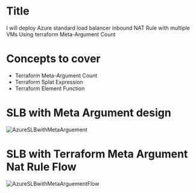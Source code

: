 # Title
I will deploy Azure standard load balancer inbound NAT Rule with multiple VMs Using terraform Meta-Argument Count

# Concepts to cover
- Terraform Meta-Argument Count
- Terraform Splat Expression
- Terraform Element Function

# SLB with Meta Argument design
![AzureSLBwithMetaArguement](https://user-images.githubusercontent.com/105049520/177142758-78334ea1-27f8-47d5-925d-2b7cd51b0ff1.JPG)

# SLB with Terraform Meta Argument Nat Rule Flow
![AzureSLBwithMetaArguementFlow](https://user-images.githubusercontent.com/105049520/177143164-70e56b95-7e18-497a-84be-2cb124ea0585.JPG)
